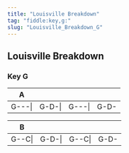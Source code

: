 ```yaml
---
title: "Louisville Breakdown"
tag: "fiddle:key,g:"
slug: "Louisville_Breakdown_G"
---
```


## Louisville Breakdown

### Key G

| A     |  |      |      |
| :---: | :----: | :---: | :---:|
|G---\||G-D-\||G---\|| G-D-|   


| B     |  |      |      |
| :---: | :----: | :---: | :---:|
|G--C\|| G-D-\||G--C\|| G-D-|